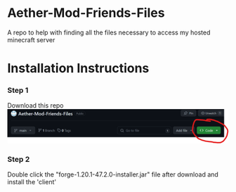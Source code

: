 # Aether-Mod-Friends-Files
 A repo to help with finding all the files necessary to access my hosted minecraft server

# Installation Instructions

### Step 1

Download this repo
![download](photos/github-download.png)

### Step 2
Double click the "forge-1.20.1-47.2.0-installer.jar" file after download and install the 'client'
